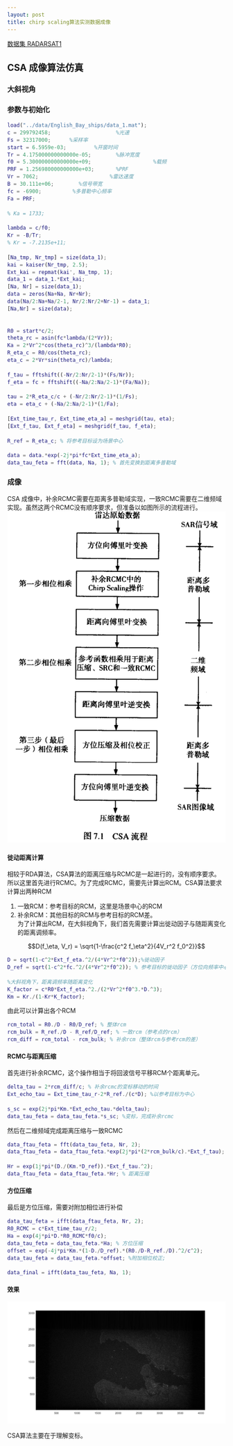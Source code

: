 ```yaml
---
layout: post
title: chirp scaling算法实测数据成像
---
```


[数据集 RADARSAT1](https://github.com/wugfh/sar/tree/main/data/RadarSAT%E6%95%B0%E6%8D%AE/RadarSAT%E6%95%B0%E6%8D%AE) 

## CSA 成像算法仿真

### 大斜视角

### 参数与初始化
```matlab
load("../data/English_Bay_ships/data_1.mat");
c = 299792458;                     %光速
Fs = 32317000;      %采样率                                   
start = 6.5959e-03;         %开窗时间 
Tr = 4.175000000000000e-05;        %脉冲宽度                        
f0 = 5.300000000000000e+09;                    %载频                     
PRF = 1.256980000000000e+03;       %PRF                     
Vr = 7062;                       %雷达速度     
B = 30.111e+06;        %信号带宽
fc = -6900;          %多普勒中心频率
Fa = PRF;

% Ka = 1733;

lambda = c/f0;
Kr = -B/Tr;
% Kr = -7.2135e+11;

[Na_tmp, Nr_tmp] = size(data_1);
kai = kaiser(Nr_tmp, 2.5);
Ext_kai = repmat(kai', Na_tmp, 1);
data_1 = data_1.*Ext_kai;
[Na, Nr] = size(data_1);
data = zeros(Na+Na, Nr+Nr);
data(Na/2:Na+Na/2-1, Nr/2:Nr/2+Nr-1) = data_1;
[Na,Nr] = size(data);


R0 = start*c/2;
theta_rc = asin(fc*lambda/(2*Vr));
Ka = 2*Vr^2*cos(theta_rc)^3/(lambda*R0);
R_eta_c = R0/cos(theta_rc);
eta_c = 2*Vr*sin(theta_rc)/lambda;

f_tau = fftshift((-Nr/2:Nr/2-1)*(Fs/Nr));
f_eta = fc + fftshift((-Na/2:Na/2-1)*(Fa/Na));

tau = 2*R_eta_c/c + (-Nr/2:Nr/2-1)*(1/Fs);
eta = eta_c + (-Na/2:Na/2-1)*(1/Fa);

[Ext_time_tau_r, Ext_time_eta_a] = meshgrid(tau, eta);
[Ext_f_tau, Ext_f_eta] = meshgrid(f_tau, f_eta);

R_ref = R_eta_c; % 将参考目标设为场景中心

data = data.*exp(-2j*pi*fc*Ext_time_eta_a);
data_tau_feta = fft(data, Na, 1); % 首先变换到距离多普勒域

```

### 成像
CSA 成像中，补余RCMC需要在距离多普勒域实现，一致RCMC需要在二维频域实现。虽然这两个RCMC没有顺序要求，但准备以如图所示的流程进行。  
![alt text](/assets/csa_sim/1.png)


#### 徙动距离计算
相较于RDA算法，CSA算法的距离压缩与RCMC是一起进行的，没有顺序要求。所以这里首先进行RCMC。为了完成RCMC，需要先计算出RCM。CSA算法要求计算出两种RCM
1. 一致RCM：参考目标的RCM，这里是场景中心的RCM
2. 补余RCM：其他目标的RCM与参考目标的RCM差。  
为了计算出RCM，在大斜视角下，我们首先需要计算出徙动因子与随距离变化的距离调频率。  


$$D(f_\eta, V_r) = \sqrt{1-\frac{c^2 f_\eta^2}{4V_r^2 f_0^2}}$$



```matlab
D = sqrt(1-c^2*Ext_f_eta.^2/(4*Vr^2*f0^2));%徙动因子
D_ref = sqrt(1-c^2*fc.^2/(4*Vr^2*f0^2)); % 参考目标的徙动因子（方位向频率中心）

%大斜视角下，距离调频率随距离变化
K_factor = c*R0*Ext_f_eta.^2./(2*Vr^2*f0^3.*D.^3);
Km = Kr./(1-Kr*K_factor); 
```
由此可以计算出各个RCM
```matlab
rcm_total = R0./D - R0/D_ref; % 整体rcm
rcm_bulk = R_ref./D - R_ref/D_ref; % 一致rcm（参考点的rcm）
rcm_diff = rcm_total - rcm_bulk; % 补余rcm（整体rcm与参考rcm的差）
```

#### RCMC与距离压缩
首先进行补余RCMC，这个操作相当于将回波信号平移RCM个距离单元。
```matlab
delta_tau = 2*rcm_diff/c; % 补余rcmc的变标移动的时间
Ext_echo_tau = Ext_time_tau_r-2*R_ref./(c*D); %以参考目标为中心

s_sc = exp(2j*pi*Km.*Ext_echo_tau.*delta_tau);
data_tau_feta = data_tau_feta.*s_sc; %变标，完成补余rcmc
```
然后在二维频域完成距离压缩与一致RCMC
```matlab
data_ftau_feta = fft(data_tau_feta, Nr, 2);
data_ftau_feta = data_ftau_feta.*exp(2j*pi*(2*rcm_bulk/c).*Ext_f_tau); % 一致rcmc

Hr = exp(1j*pi*(D./(Km.*D_ref)).*Ext_f_tau.^2); 
data_ftau_feta = data_ftau_feta.*Hr; % 距离压缩
```
#### 方位压缩
最后是方位压缩，需要对附加相位进行补偿

```matlab
data_tau_feta = ifft(data_ftau_feta, Nr, 2);
R0_RCMC = c*Ext_time_tau_r/2;
Ha = exp(4j*pi*D.*R0_RCMC*f0/c); 
data_tau_feta = data_tau_feta.*Ha; % 方位压缩
offset = exp(-4j*pi*Km.*(1-D./D_ref).*(R0./D-R_ref./D).^2/c^2);
data_tau_feta = data_tau_feta.*offset; %附加相位校正;

data_final = ifft(data_tau_feta, Na, 1);
```
#### 效果

![效果](/assets/csa_sim/tar.png)    

CSA算法主要在于理解变标。